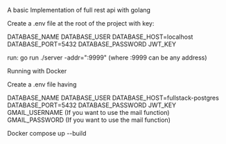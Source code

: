A basic Implementation of full rest api with golang

Create a .env file at the root of the project with key: 

DATABASE_NAME 
DATABASE_USER
DATABASE_HOST=localhost
DATABASE_PORT=5432
DATABASE_PASSWORD 
JWT_KEY 

run:   go run ./server -addr=":9999"  (where :9999 can be any address)

Running with Docker

Create a .env file having 

DATABASE_NAME
DATABASE_USER
DATABASE_HOST=fullstack-postgres
DATABASE_PORT=5432
DATABASE_PASSWORD
JWT_KEY
GMAIL_USERNAME (If you want to use the mail function)
GMAIL_PASSWORD  (If you want to use the mail function)

Docker compose up --build